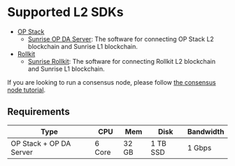 # Supported L2 SDKs

- [OP Stack](https://docs.optimism.io/stack/getting-started)
  - [Sunrise OP DA Server](https://github.com/sunriselayer/sunrise-op-da-server): The software for connecting OP Stack L2 blockchain and Sunrise L1 blockchain.
- [Rollkit](https://rollkit.dev/learn/intro)
  - [Sunrise Rollkit](https://github.com/sunriselayer/sunrise-rollkit): The software for connecting Rollkit L2 blockchain and Sunrise L1 blockchain.

If you are looking to run a consensus node, please follow [the consensus node tutorial](../node/types/consensus/README.md).

## Requirements

| Type                    | CPU    | Mem   | Disk     | Bandwidth |
| ----------------------- | ------ | ----- | -------- | --------- |
| OP Stack + OP DA Server | 6 Core | 32 GB | 1 TB SSD | 1 Gbps    |
